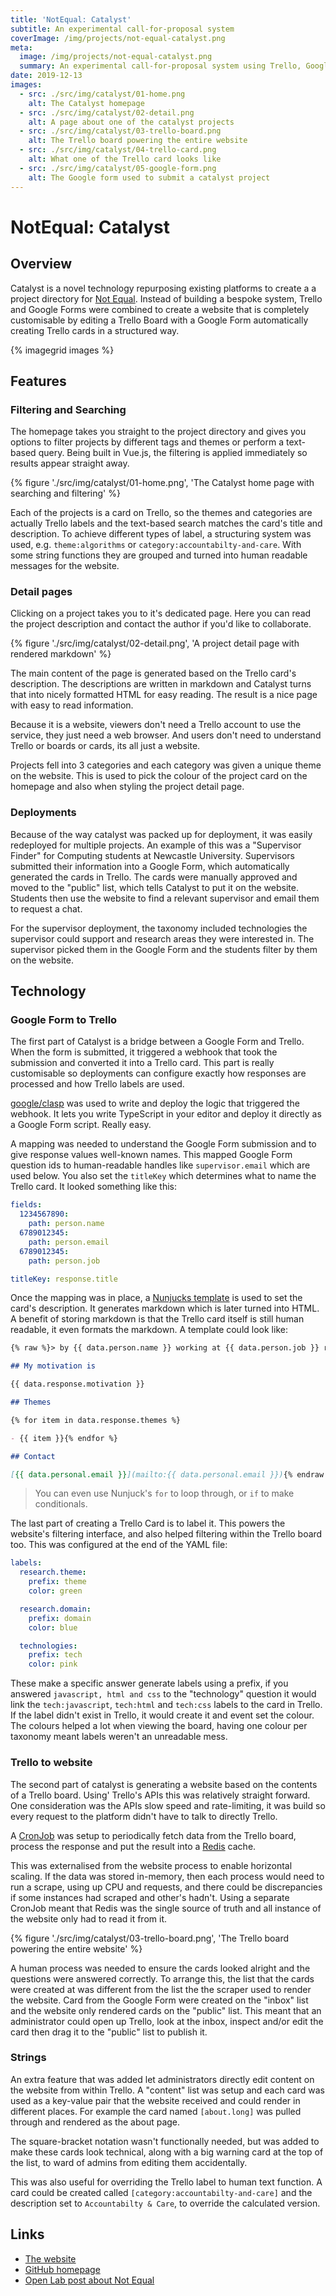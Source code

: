 ```yaml
---
title: 'NotEqual: Catalyst'
subtitle: An experimental call-for-proposal system
coverImage: /img/projects/not-equal-catalyst.png
meta:
  image: /img/projects/not-equal-catalyst.png
  summary: An experimental call-for-proposal system using Trello, Google forms and a website to bring it all together
date: 2019-12-13
images:
  - src: ./src/img/catalyst/01-home.png
    alt: The Catalyst homepage
  - src: ./src/img/catalyst/02-detail.png
    alt: A page about one of the catalyst projects
  - src: ./src/img/catalyst/03-trello-board.png
    alt: The Trello board powering the entire website
  - src: ./src/img/catalyst/04-trello-card.png
    alt: What one of the Trello card looks like
  - src: ./src/img/catalyst/05-google-form.png
    alt: The Google form used to submit a catalyst project
---
```


# NotEqual: Catalyst

## Overview

Catalyst is a novel technology repurposing existing platforms
to create a a project directory for [Not Equal](https://not-equal.tech).
Instead of building a bespoke system, Trello and Google Forms were combined
to create a website that is completely customisable by editing a Trello Board
with a Google Form automatically creating Trello cards in a structured way.

{% imagegrid images %}

## Features

### Filtering and Searching

The homepage takes you straight to the project directory and gives you options to filter projects by different tags and themes or perform a text-based query. Being built in Vue.js, the filtering is applied immediately so results appear straight away.

{% figure './src/img/catalyst/01-home.png', 'The Catalyst home page with searching and filtering' %}

Each of the projects is a card on Trello, so the themes and categories are actually Trello labels and the text-based search matches the card's title and description. To achieve different types of label, a structuring system was used, e.g. `theme:algorithms` or `category:accountabilty-and-care`. With some string functions they are grouped and turned into human readable messages for the website.

### Detail pages

Clicking on a project takes you to it's dedicated page. Here you can read the project description and contact the author if you'd like to collaborate.

{% figure './src/img/catalyst/02-detail.png', 'A project detail page with rendered markdown' %}

The main content of the page is generated based on the Trello card's description. The descriptions are written in markdown and Catalyst turns that into nicely formatted HTML for easy reading. The result is a nice page with easy to read information.

Because it is a website, viewers don't need a Trello account to use the service, they just need a web browser. And users don't need to understand Trello or boards or cards, its all just a website.

Projects fell into 3 categories and each category was given a unique theme on the website. This is used to pick the colour of the project card on the homepage and also when styling the project detail page.

### Deployments

Because of the way catalyst was packed up for deployment, it was easily redeployed for multiple projects. An example of this was a "Supervisor Finder" for Computing students at Newcastle University. Supervisors submitted their information into a Google Form, which automatically generated the cards in Trello. The cards were manually approved and moved to the "public" list, which tells Catalyst to put it on the website. Students then use the website to find a relevant supervisor and email them to request a chat.

For the supervisor deployment, the taxonomy included technologies the supervisor could support
and research areas they were interested in. The supervisor picked them in the Google Form and the students filter by them on the website.

## Technology

### Google Form to Trello

The first part of Catalyst is a bridge between a Google Form and Trello. When the form is submitted, it triggered a webhook that took the submission and converted it into a Trello card. This part is really customisable so deployments can configure exactly how responses are processed and how Trello labels are used.

[google/clasp](https://github.com/google/clasp) was used to write and deploy the logic that triggered the webhook. It lets you write TypeScript in your editor and deploy it directly as a Google Form script. Really easy.

A mapping was needed to understand the Google Form submission and to give response values well-known names. This mapped Google Form question ids to human-readable handles like `supervisor.email` which are used below. You also set the `titleKey` which determines what to name the Trello card. It looked something like this:

```yaml
fields:
  1234567890:
    path: person.name
  6789012345:
    path: person.email
  6789012345:
    path: person.job

titleKey: response.title
```

Once the mapping was in place, a [Nunjucks template](https://mozilla.github.io/nunjucks/) is used to set the card's description. It generates markdown which is later turned into HTML.
A benefit of storing markdown is that the Trello card itself is still human readable,
it even formats the markdown. A template could look like:

```md
{% raw %}> by {{ data.person.name }} working at {{ data.person.job }} responding to {{ data.response.call }}

## My motivation is

{{ data.response.motivation }}

## Themes

{% for item in data.response.themes %}

- {{ item }}{% endfor %}

## Contact

[{{ data.personal.email }}](mailto:{{ data.personal.email }}){% endraw %}
```

> You can even use Nunjuck's `for` to loop through, or `if` to make conditionals.

The last part of creating a Trello Card is to label it. This powers the website's filtering interface, and also helped filtering within the Trello board too. This was configured at the end of the YAML file:

```yaml
labels:
  research.theme:
    prefix: theme
    color: green

  research.domain:
    prefix: domain
    color: blue

  technologies:
    prefix: tech
    color: pink
```

These make a specific answer generate labels using a prefix, if you answered `javascript, html and css` to the "technology" question it would link the `tech:javascript`, `tech:html` and `tech:css` labels to the card in Trello. If the label didn't exist in Trello, it would create it and event set the colour. The colours helped a lot when viewing the board, having one colour per taxonomy meant labels weren't an unreadable mess.

### Trello to website

The second part of catalyst is generating a website based on the contents of a Trello board. Using' Trello's APIs this was relatively straight forward. One consideration was the APIs slow speed and rate-limiting, it was build so every request to the platform didn't have to talk to directly Trello.

A [CronJob](https://kubernetes.io/docs/concepts/workloads/controllers/cron-jobs/) was setup to periodically fetch data from the Trello board, process the response and put the result into a [Redis](https://redis.io) cache.

This was externalised from the website process to enable horizontal scaling. If the data was stored in-memory, then each process would need to run a scrape, using up CPU and requests, and there could be discrepancies if some instances had scraped and other's hadn't. Using a separate CronJob meant that Redis was the single source of truth and all instance of the website only had to read it from it.

{% figure './src/img/catalyst/03-trello-board.png', 'The Trello board powering the entire website' %}

A human process was needed to ensure the cards looked alright and the questions were answered correctly. To arrange this, the list that the cards were created at was different from the list the the scraper used to render the website. Card from the Google Form were created on the "inbox" list and the website only rendered cards on the "public" list. This meant that an administrator could open up Trello, look at the inbox, inspect and/or edit the card then drag it to the "public" list to publish it.

### Strings

An extra feature that was added let administrators directly edit content on the website from within Trello. A "content" list was setup and each card was used as a key-value pair that the website received and could render in different places. For example the card named `[about.long]` was pulled through and rendered as the about page.

The square-bracket notation wasn't functionally needed, but was added to make these cards look technical, along with a big warning card at the top of the list, to ward of admins from editing them accidentally.

This was also useful for overriding the Trello label to human text function.
A card could be created called `[category:accountabilty-and-care]`
and the description set to `Accountabilty & Care`, to override the calculated version.

## Links

- [The website](https://catalyst.not-equal.tech)
- [GitHub homepage](https://github.com/digitalinteraction/catalyst-about)
- [Open Lab post about Not Equal](https://openlab.ncl.ac.uk/posts/2020/not-equal-democratising-access-to-digital-technology-and-services/)
